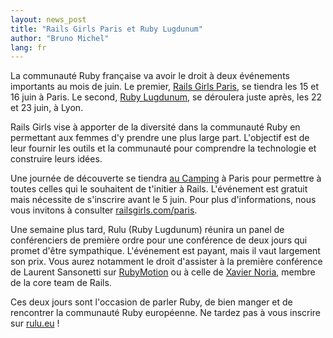 ```yaml
---
layout: news_post
title: "Rails Girls Paris et Ruby Lugdunum"
author: "Bruno Michel"
lang: fr
---
```


La communauté Ruby française va avoir le droit à deux événements
importants au mois de juin. Le premier, [Rails Girls Paris][1], se
tiendra les 15 et 16 juin à Paris. Le second, [Ruby Lugdunum][2], se
déroulera juste après, les 22 et 23 juin, à Lyon.

Rails Girls vise à apporter de la diversité dans la communauté Ruby en
permettant aux femmes d\'y prendre une plus large part. L\'objectif est
de leur fournir les outils et la communauté pour comprendre la
technologie et construire leurs idées.

Une journée de découverte se tiendra [au Camping][3] à Paris pour
permettre à toutes celles qui le souhaitent de t\'initier à Rails.
L\'événement est gratuit mais nécessite de s\'inscrire avant le 5 juin.
Pour plus d\'informations, nous vous invitons à consulter
[railsgirls.com/paris][1].

Une semaine plus tard, Rulu (Ruby Lugdunum) réunira un panel de
conférenciers de première ordre pour une conférence de deux jours qui
promet d\'être sympathique. L\'événement est payant, mais il vaut
largement son prix. Vous aurez notamment le droit d\'assister à la
première conférence de Laurent Sansonetti sur [RubyMotion][4] ou à celle
de [Xavier Noria][5], membre de la core team de Rails.

Ces deux jours sont l\'occasion de parler Ruby, de bien manger et de
rencontrer la communauté Ruby européenne. Ne tardez pas à vous inscrire
sur [rulu.eu][2] !



[1]: http://railsgirls.com/paris
[2]: http://rulu.eu/
[3]: http://www.lecamping.org/
[4]: http://www.rubymotion.com/
[5]: http://rulu.eu/2012/04/26/xavier-noria-constants-in-ruby.html
